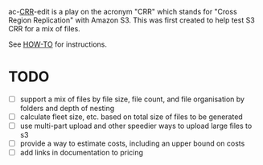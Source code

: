 ac-[CRR](http://docs.aws.amazon.com/AmazonS3/latest/dev/crr.html)-edit is a play on the acronym "CRR" which stands for "Cross Region Replication" with Amazon S3. This was first created to help test S3 CRR for a mix of files.

See [HOW-TO](HOW-TO.md) for instructions.

TODO
===

- [ ] support a mix of files by file size, file count, and file organisation by folders and depth of nesting
- [ ] calculate fleet size, etc. based on total size of files to be generated
- [ ] use multi-part upload and other speedier ways to upload large files to s3
- [ ] provide a way to estimate costs, including an upper bound on costs
- [ ] add links in documentation to pricing
